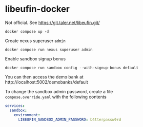 # libeufin-docker

Not official. See https://git.taler.net/libeufin.git/

````shell
docker compose up -d
````

Create nexus superuser `admin`

````shell
docker compose run nexus superuser admin
````

Enable sandbox signup bonus

````shell
docker compose run sandbox config --with-signup-bonus default
````

You can then access the demo bank at http://localhost:5002/demobanks/default

To change the sandbox admin password, create a file `compose.override.yaml` with the following contents

````yaml
services:
  sandbox:
    environment:
      LIBEUFIN_SANDBOX_ADMIN_PASSWORD: b4tterpassw0rd
````
